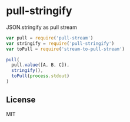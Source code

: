 # pull-stringify

JSON.stringify as pull stream

``` js
var pull = require('pull-stream')
var stringify = require('pull-stringify')
var toPull = require('stream-to-pull-stream')

pull(
  pull.value([A, B, C]),
  stringify(),
  toPull(process.stdout)
)

```
## License

MIT
